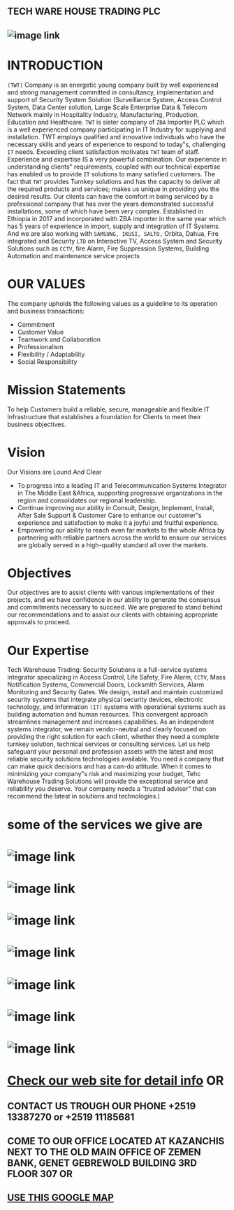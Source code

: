 ## TECH WARE HOUSE TRADING PLC

## ![image link](https://github.com/NatanMesele/Tech-Ware-House/blob/main/img/1.png)

# INTRODUCTION

`(TWT)` Company is an energetic young company built by well experienced and strong management committed in consultancy, implementation and support of Security System Solution (Surveillance System, Access Control System, Data Center solution, Large Scale Enterprise Data & Telecom Network mainly in Hospitality Industry, Manufacturing, Production, Education and Healthcare. `TWT` is sister company of `ZBA` Importer PLC which is a well experienced company participating in IT Industry for supplying and installation.
TWT employs qualified and innovative individuals who have the necessary skills and years of experience to respond to today‟s, challenging `IT` needs. Exceeding client satisfaction motivates `TWT` team of staff. Experience and expertise IS a very powerful combination. Our experience in understanding clients‟ requirements, coupled with our technical expertise has enabled us to provide `IT` solutions to many satisfied customers. The fact that `TWT` provides Turnkey solutions and has the capacity to deliver all the required products and services; makes us unique in providing you the desired results. Our clients can have the comfort in being serviced by a professional company that has over the years demonstrated successful installations, some of which have been very complex.
Established in Ethiopia in 2017 and incorporated with ZBA importer in the same year which has 5 years of experience in import, supply and integration of IT Systems. And we are also working with `SAMSUNG, IKUSI, SALTO,` Orbita, Dahua, Fire integrated and Security `LTD` on Interactive TV, Access System and Security Solutions such as `CCTV`, fire Alarm, Fire Suppression Systems, Building Automation and maintenance service projects

# OUR VALUES

The company upholds the following values as a guideline to its operation and business transactions:

- Commitment
- Customer Value
- Teamwork and Collaboration
- Professionalism
- Flexibility / Adaptability
- Social Responsibility

# Mission Statements

To help Customers build a reliable, secure, manageable and flexible IT Infrastructure that establishes a foundation for Clients to meet their business objectives.

# Vision

Our Visions are Lound And Clear

- To progress into a leading IT and Telecommunication Systems Integrator in The Middle East &Africa, supporting progressive organizations in the region and consolidates our regional leadership.
- Continue improving our ability in Consult, Design, Implement, Install, After Sale Support & Customer Care to enhance our customer‟s experience and satisfaction to make it a joyful and fruitful experience.
- Empowering our ability to reach even far markets to the whole Africa by partnering with reliable partners across the world to ensure our services are globally served in a high-quality standard all over the markets.

# Objectives

Our objectives are to assist clients with various implementations of their projects, and we have confidence in our ability to generate the consensus and commitments necessary to succeed. We are prepared to stand behind our recommendations and to assist our clients with obtaining appropriate approvals to proceed.

# Our Expertise

Tech Warehouse Trading: Security Solutions is a full-service systems integrator specializing in Access Control, Life Safety, Fire Alarm, `CCTV`, Mass Notification Systems, Commercial Doors, Locksmith Services, Alarm Monitoring and Security Gates. We design, install and maintain customized security systems that integrate physical security devices, electronic technology, and information `(IT)` systems with operational systems such as building automation and human resources. This convergent approach streamlines management and increases capabilities. As an independent systems integrator, we remain vendor-neutral and clearly focused on providing the right solution for each client, whether they need a complete turnkey solution, technical services or consulting services. Let us help safeguard your personal and profession assets with the latest and most reliable security solutions technologies available. You need a company that can make quick decisions and has a can-do attitude. When it comes to minimizing your company‟s risk and maximizing your budget, Tehc Warehouse Trading Solutions will provide the exceptional service and reliability you deserve. Your company needs a “trusted advisor” that can recommend the latest in solutions and technologies.)

# some of the services we give are

# ![image link](https://github.com/NatanMesele/Tech-Ware-House/blob/main/img/3.png)

# ![image link](https://github.com/NatanMesele/Tech-Ware-House/blob/main/img/4.png)

# ![image link](https://github.com/NatanMesele/Tech-Ware-House/blob/main/img/5.png)

# ![image link](https://github.com/NatanMesele/Tech-Ware-House/blob/main/img/6.png)

# ![image link](https://github.com/NatanMesele/Tech-Ware-House/blob/main/img/7.png)

# ![image link](https://github.com/NatanMesele/Tech-Ware-House/blob/main/img/8.png)

# ![image link](https://github.com/NatanMesele/Tech-Ware-House/blob/main/img/9.png)

# [Check our web site for detail info](https://github.com/NatanMesele/Tech-Ware-House) OR

## CONTACT US TROUGH OUR PHONE +2519 13387270 or +2519 11185681

## COME TO OUR OFFICE LOCATED AT KAZANCHIS NEXT TO THE OLD MAIN OFFICE OF ZEMEN BANK, GENET GEBREWOLD BUILDING 3RD FLOOR 307 OR

## [USE THIS GOOGLE MAP](https://goo.gl/maps/i5BFyFKUpi6V17bYA)
